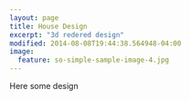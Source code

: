 ```yaml
---
layout: page
title: House Design
excerpt: "3d redered design"
modified: 2014-08-08T19:44:38.564948-04:00
image:
  feature: so-simple-sample-image-4.jpg
---
```


Here some design 
